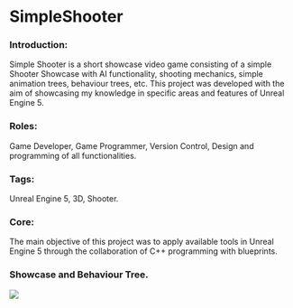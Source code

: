 # SimpleShooter

### Introduction:
Simple Shooter is a short showcase video game consisting of a simple Shooter Showcase with AI functionality, shooting mechanics, simple animation trees, behaviour trees, etc. This project was developed with the aim of showcasing my knowledge in specific areas and features of Unreal Engine 5.

### Roles:
Game Developer, Game Programmer, Version Control, Design and programming of all functionalities.

### Tags:
Unreal Engine 5, 3D, Shooter.

### Core:
The main objective of this project was to apply available tools in Unreal Engine 5 through the collaboration of C++ programming with blueprints.

### Showcase and Behaviour Tree.
![](https://github.com/Enb4rr/SimpleShooter---PC-Game/blob/main/Gifs/Showcase.gif)
